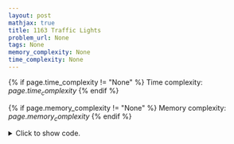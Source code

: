 ```yaml
---
layout: post
mathjax: true
title: 1163 Traffic Lights
problem_url: None
tags: None
memory_complexity: None
time_complexity: None
---
```




{% if page.time_complexity != "None" %}
Time complexity: ${{ page.time_complexity }}$
{% endif %}

{% if page.memory_complexity != "None" %}
Memory complexity: ${{ page.memory_complexity }}$
{% endif %}

<details>
<summary>
<p style="display:inline">Click to show code.</p>
</summary>
```cpp
{% raw %}
using namespace std;
using si = set<int>;
using msi = multiset<int>;
int main(void)
{
    int x, n, point, left, right;
    cin >> x >> n;
    si points = {0, x};
    msi lengths = {x};
    while (n--)
    {
        cin >> point;
        auto it = points.upper_bound(point);
        left = *prev(it);
        right = *it;
        lengths.erase(lengths.find(right - left));
        lengths.insert(point - left);
        lengths.insert(right - point);
        points.insert(it, point);
        cout << *lengths.rbegin() << " ";
    }
    return 0;
}

{% endraw %}
```
</details>

